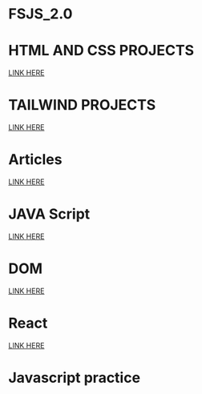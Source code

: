 # FSJS_2.0
# HTML AND CSS PROJECTS
[LINK HERE](https://github.com/nareshpittu769/FSJS_2.0/tree/master/HTML_and_CSSprojects)
# TAILWIND PROJECTS
[LINK HERE](https://github.com/nareshpittu769/FSJS_2.0/tree/master/Tailwind_Projects)
# Articles 
[LINK HERE](https://github.com/nareshpittu769/Naresh_chandragiri_blogs)
# JAVA Script 
[LINK HERE](https://github.com/nareshpittu769/FSJS_2.0/tree/master/Javascript_programs)
# DOM 
[LINK HERE]()
# React
[LINK HERE]()
# Javascript practice

